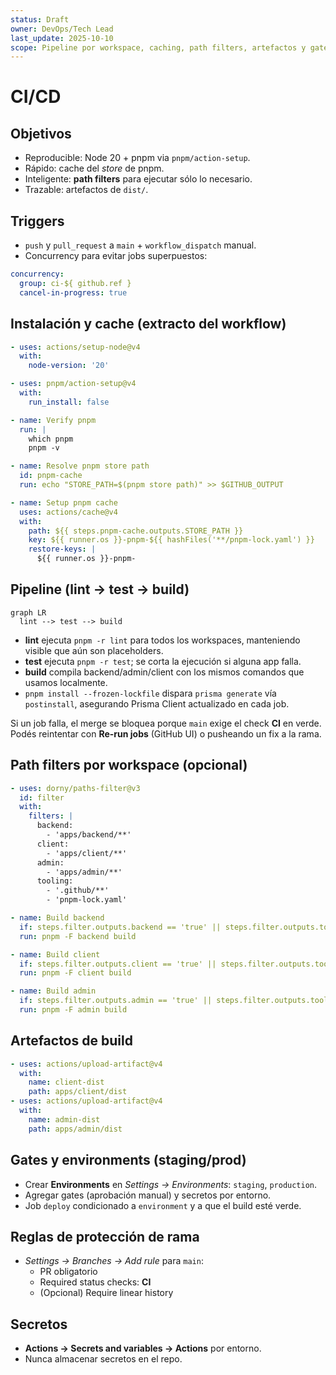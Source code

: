 ```yaml
---
status: Draft
owner: DevOps/Tech Lead
last_update: 2025-10-10
scope: Pipeline por workspace, caching, path filters, artefactos y gates.
---
```


# CI/CD

## Objetivos
- Reproducible: Node 20 + pnpm via `pnpm/action-setup`.
- Rápido: cache del _store_ de pnpm.
- Inteligente: **path filters** para ejecutar sólo lo necesario.
- Trazable: artefactos de `dist/`.

## Triggers
- `push` y `pull_request` a `main` + `workflow_dispatch` manual.
- Concurrency para evitar jobs superpuestos:
```yaml
concurrency:
  group: ci-${ github.ref }
  cancel-in-progress: true
```

## Instalación y cache (extracto del workflow)
```yaml
- uses: actions/setup-node@v4
  with:
    node-version: '20'

- uses: pnpm/action-setup@v4
  with:
    run_install: false

- name: Verify pnpm
  run: |
    which pnpm
    pnpm -v

- name: Resolve pnpm store path
  id: pnpm-cache
  run: echo "STORE_PATH=$(pnpm store path)" >> $GITHUB_OUTPUT

- name: Setup pnpm cache
  uses: actions/cache@v4
  with:
    path: ${{ steps.pnpm-cache.outputs.STORE_PATH }}
    key: ${{ runner.os }}-pnpm-${{ hashFiles('**/pnpm-lock.yaml') }}
    restore-keys: |
      ${{ runner.os }}-pnpm-
```

## Pipeline (lint → test → build)

```mermaid
graph LR
  lint --> test --> build
```

- **lint** ejecuta `pnpm -r lint` para todos los workspaces, manteniendo visible que aún son placeholders.
- **test** ejecuta `pnpm -r test`; se corta la ejecución si alguna app falla.
- **build** compila backend/admin/client con los mismos comandos que usamos localmente.
- `pnpm install --frozen-lockfile` dispara `prisma generate` vía `postinstall`, asegurando Prisma Client actualizado en cada job.

Si un job falla, el merge se bloquea porque `main` exige el check **CI** en verde. Podés reintentar con **Re-run jobs** (GitHub UI) o pusheando un fix a la rama.

## Path filters por workspace (opcional)
```yaml
- uses: dorny/paths-filter@v3
  id: filter
  with:
    filters: |
      backend:
        - 'apps/backend/**'
      client:
        - 'apps/client/**'
      admin:
        - 'apps/admin/**'
      tooling:
        - '.github/**'
        - 'pnpm-lock.yaml'

- name: Build backend
  if: steps.filter.outputs.backend == 'true' || steps.filter.outputs.tooling == 'true'
  run: pnpm -F backend build

- name: Build client
  if: steps.filter.outputs.client == 'true' || steps.filter.outputs.tooling == 'true'
  run: pnpm -F client build

- name: Build admin
  if: steps.filter.outputs.admin == 'true' || steps.filter.outputs.tooling == 'true'
  run: pnpm -F admin build
```

## Artefactos de build
```yaml
- uses: actions/upload-artifact@v4
  with:
    name: client-dist
    path: apps/client/dist
- uses: actions/upload-artifact@v4
  with:
    name: admin-dist
    path: apps/admin/dist
```

## Gates y environments (staging/prod)
- Crear **Environments** en _Settings → Environments_: `staging`, `production`.
- Agregar gates (aprobación manual) y secretos por entorno.
- Job `deploy` condicionado a `environment` y a que el build esté verde.

## Reglas de protección de rama
- _Settings → Branches → Add rule_ para `main`:
  - PR obligatorio
  - Required status checks: **CI**
  - (Opcional) Require linear history

## Secretos
- **Actions → Secrets and variables → Actions** por entorno.
- Nunca almacenar secretos en el repo.

